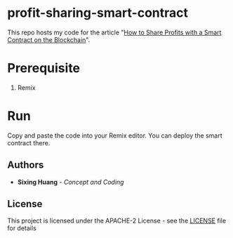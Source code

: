 # profit-sharing-smart-contract

This repo hosts my code for the article "[How to Share Profits with a Smart Contract on the Blockchain](https://medium.com/p/c6182734c8b4)".


# Prerequisite

1. Remix


# Run

Copy and paste the code into your Remix editor. You can deploy the smart contract there.

## Authors

  

*  **Sixing Huang** - *Concept and Coding*

  

## License

  

This project is licensed under the APACHE-2 License - see the [LICENSE](LICENSE) file for details
